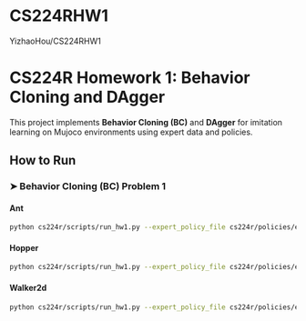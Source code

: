 # CS224RHW1
YizhaoHou/CS224RHW1


# CS224R Homework 1: Behavior Cloning and DAgger

This project implements **Behavior Cloning (BC)** and **DAgger** for imitation learning on Mujoco environments using expert data and policies.




##  How to Run

### ➤ Behavior Cloning (BC) Problem 1

#### Ant
```bash
python cs224r/scripts/run_hw1.py --expert_policy_file cs224r/policies/experts/Ant.pkl --env_name Ant-v4 --exp_name bc_ant --n_iter 1 --expert_data cs224r/expert_data/expert_data_Ant-v4.pkl --video_log_freq -1 --ep_len 1000 --num_agent_train_steps_per_iter 10000 --eval_batch_size 5000 --n_layers 2 --size 128 --learning_rate 1e-3 --train_batch_size 128
```

#### Hopper
```bash
python cs224r/scripts/run_hw1.py --expert_policy_file cs224r/policies/experts/Hopper.pkl --env_name Hopper-v4 --exp_name bc_hopper --n_iter 1 --expert_data cs224r/expert_data/expert_data_Hopper-v4.pkl --video_log_freq -1 --ep_len 1000 --num_agent_train_steps_per_iter 10000 --eval_batch_size 5000 --n_layers 2 --size 128 --learning_rate 1e-3 --train_batch_size 128
```

#### Walker2d
```bash
python cs224r/scripts/run_hw1.py --expert_policy_file cs224r/policies/experts/Walker2d.pkl --env_name Walker2d-v4 --exp_name bc_walker2d --n_iter 1 --expert_data cs224r/expert_data/expert_data_Walker2d-v4.pkl --video_log_freq -1 --ep_len 1000 --num_agent_train_steps_per_iter 10000 --eval_batch_size 5000 --n_layers 2 --size 128 --learning_rate 1e-3 --train_batch_size 128
```
